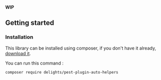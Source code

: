 **WIP**

## Getting started

### Installation
This library can be installed using composer, if you don't have it already, [download it](https://getcomposer.org/download).

You can run this command :
```bash
composer require delights/pest-plugin-auto-helpers
```
